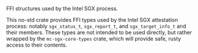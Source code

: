 FFI structures used by the Intel SGX process.

This no-std crate provides FFI types used by the Intel SGX attestation process: notably `sgx_status_t`, `sgx_report_t`, and `sgx_target_info_t` and their members. These types are not intended to be used directly, but rather wrapped by the `mc-sgx-core-types` crate, which will provide safe, rusty access to their contents.
